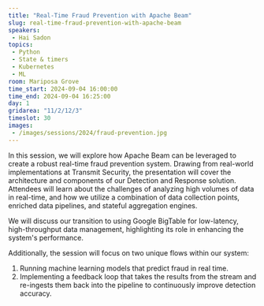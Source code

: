 ```yaml
---
title: "Real-Time Fraud Prevention with Apache Beam"
slug: real-time-fraud-prevention-with-apache-beam
speakers:
 - Hai Sadon
topics:
 - Python
 - State & timers
 - Kubernetes
 - ML
room: Mariposa Grove
time_start: 2024-09-04 16:00:00
time_end: 2024-09-04 16:25:00
day: 1
gridarea: "11/2/12/3"
timeslot: 30
images:
 - /images/sessions/2024/fraud-prevention.jpg 
---
```


In this session, we will explore how Apache Beam can be leveraged to create a robust real-time fraud prevention system. Drawing from real-world implementations at Transmit Security, the presentation will cover the architecture and components of our Detection and Response solution. Attendees will learn about the challenges of analyzing high volumes of data in real-time, and how we utilize a combination of data collection points, enriched data pipelines, and stateful aggregation engines.

We will discuss our transition to using Google BigTable for low-latency, high-throughput data management, highlighting its role in enhancing the system's performance. 

Additionally, the session will focus on two unique flows within our system:
1. Running machine learning models that predict fraud in real time.
2. Implementing a feedback loop that takes the results from the stream and re-ingests them back into the pipeline to continuously improve detection accuracy.
